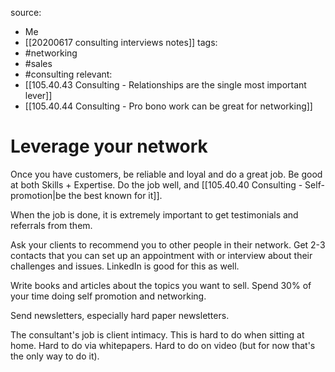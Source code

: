 source:
- Me
- [[20200617 consulting interviews notes]]
tags:
- #networking 
- #sales 
- #consulting 
relevant:
- [[105.40.43 Consulting - Relationships are the single most important lever]]
- [[105.40.44 Consulting - Pro bono work can be great for networking]]

# Leverage your network

Once you have customers, be reliable and loyal and do a great job. Be good at both Skills + Expertise. Do the job well, and [[105.40.40 Consulting - Self-promotion|be the best known for it]].

When the job is done, it is extremely important to get testimonials and referrals from them. 

Ask your clients to recommend you to other people in their network. Get 2-3 contacts that you can set up an appointment with or interview about their challenges and issues. LinkedIn is good for this as well.

Write books and articles about the topics you want to sell. Spend 30% of your time doing self promotion and networking.

Send newsletters, especially hard paper newsletters.

The consultant's job is client intimacy. This is hard to do when sitting at home. Hard to do via whitepapers. Hard to do on video (but for now that's the only way to do it).

